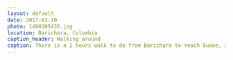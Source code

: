```yaml
---
layout: default
date: 2017-03-10
photo: 1490305435.jpg
location: Barichara, Colombia
caption_header: Walking around
caption: There is a 2 hours walk to do from Barichara to reach Guane, another village nearby. The vegetation there is very different from the northen part of the country; less trees, less green but still stunning!
---
```

